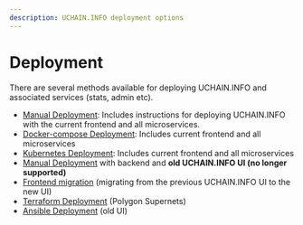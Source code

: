 ```yaml
---
description: UCHAIN.INFO deployment options
---
```


# Deployment

There are several methods available for deploying UCHAIN.INFO and associated services (stats, admin etc).

* [Manual Deployment](manual-deployment-guide/): Includes instructions for deploying UCHAIN.INFO with the current frontend and all microservices.
* [Docker-compose Deployment](docker-compose-deployment.md): Includes current frontend and all microservices
* [Kubernetes Deployment](kubernetes-deployment.md): Includes current frontend and all microservices
* [Manual Deployment](manual-old-ui/) with backend and **old UCHAIN.INFO UI (no longer supported)**
* [Frontend migration](frontend-migration/) (migrating from the previous UCHAIN.INFO UI to the new UI)
* [Terraform Deployment](terraform-deployment.md) (Polygon Supernets)
* [Ansible Deployment](ansible-deployment/) (old UI)
